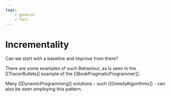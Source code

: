 ```yaml
---
tags:
    - general 
    - fact 
---
```

# Incrementality

Can we start with a baseline and improve from there?

There are some examples of such Behaviour, as is seen in the [[TracerBullets]] example of the [[BookPragmaticProgrammer]].

Many [[DynamicProgramming]] solutions - such [[GreedyAlgorithms]] - can also be seen employing this pattern.
